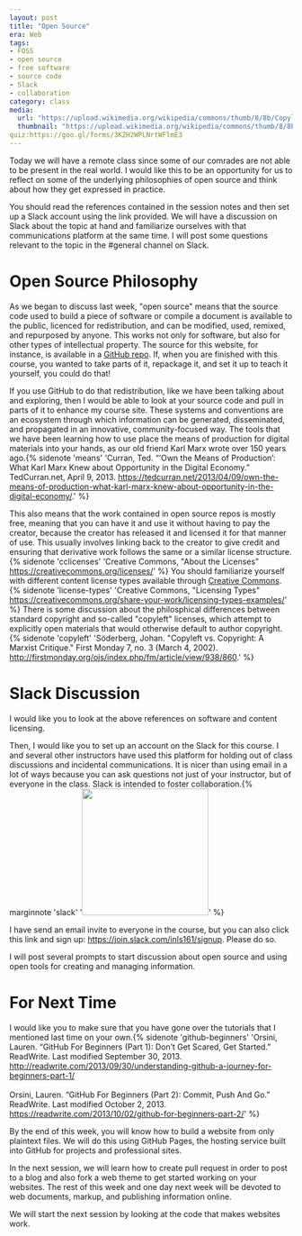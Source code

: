 ```yaml
---
layout: post
title: "Open Source"
era: Web
tags: 
- FOSS
- open source
- free software
- source code
- Slack
- collaboration
category: class
media:
  url: "https://upload.wikimedia.org/wikipedia/commons/thumb/8/8b/Copyleft.svg/300px-Copyleft.svg.png"
  thumbnail: "https://upload.wikimedia.org/wikipedia/commons/thumb/8/8b/Copyleft.svg/300px-Copyleft.svg.png"
quiz:https://goo.gl/forms/3KZH2WPLNrtWFlmE3
---
```


Today we will have a remote class since some of our comrades are not able to be present in the real world. 
I would like this to be an opportunity for us to reflect on some of the underlying philosophies of open source and think about how they get expressed in practice. 

You should read the references contained in the session notes and then set up a Slack account using the link provided. 
We will have a discussion on Slack about the topic at hand and familiarize ourselves with that communications platform at the same time. 
I will post some questions relevant to the topic in the #general channel on Slack. 

<excerpt/>

# Open Source Philosophy

As we began to discuss last week, "open source" means that the source code used to build a piece of software or compile a document is available to the public, licenced for redistribution, and can be modified, used, remixed, and repurposed by anyone. 
This works not only for software, but also for other types of intellectual property. 
The source for this website, for instance, is available in a [GitHub repo](https://github.com/jdmar3/inls161). 
If, when you are finished with this course, you wanted to take parts of it, repackage it, and set it up to teach it yourself, you could do that! 

If you use GitHub to do that redistribution, like we have been talking about and exploring, then I would be able to look at your source code and pull in parts of it to enhance my course site. 
These systems and conventions are an ecosystem through which information can be generated, disseminated, and propagated in an innovative, community-focused way. 
The tools that we have been learning how to use place the means of production for digital materials into your hands, as our old friend Karl Marx wrote over 150 years ago.{% sidenote 'means' 'Curran, Ted. “‘Own the Means of Production’: What Karl Marx Knew about Opportunity in the Digital Economy.” TedCurran.net, April 9, 2013. https://tedcurran.net/2013/04/09/own-the-means-of-production-what-karl-marx-knew-about-opportunity-in-the-digital-economy/.' %}

This also means that the work contained in open source repos is mostly free, meaning that you can have it and use it without having to pay the creator, because the creator has released it and licensed it for that manner of use. 
This usually involves linking back to the creator to give credit and ensuring that derivative work follows the same or a similar license structure.{% sidenote 'cclicenses' 'Creative Commons, "About the Licenses" https://creativecommons.org/licenses/' %} 
You should familiarize yourself with different content license types available through [Creative Commons](https://creativecommons.org).{% sidenote 'license-types' 'Creative Commons, "Licensing Types" https://creativecommons.org/share-your-work/licensing-types-examples/' %} 
There is some discussion about the philosphical differences between standard copyright and so-called "copyleft" licenses, which attempt to explicitly open materials that would otherwise default to author copyright.{% sidenote 'copyleft' 'Söderberg, Johan. "Copyleft vs. Copyright: A Marxist Critique." First Monday 7, no. 3 (March 4, 2002). http://firstmonday.org/ojs/index.php/fm/article/view/938/860.' %} 

# Slack Discussion

I would like you to look at the above references on software and content licensing. 

Then, I would like you to set up an account on the Slack for this course. 
I and several other instructors have used this platform for holding out of class discussions and incidental communications. 
It is nicer than using email in a lot of ways because you can ask questions not just of your instructor, but of everyone in the class. 
Slack is intended to foster collaboration.{% marginnote 'slack' '<a href="https://inls161.slack.com" target="_blank"><img src="/assets/img/logos/slack.png" width="225"></a>' %} 

I have send an email invite to everyone in the course, but you can also click this link and sign up: https://join.slack.com/inls161/signup. 
Please do so. 

I will post several prompts to start discussion about open source and using open tools for creating and managing information. 

# For Next Time

I would like you to make sure that you have gone over the tutorials that I mentioned last time on your own.{% sidenote 'github-beginners' 'Orsini, Lauren. “GitHub For Beginners (Part 1): Don’t Get Scared, Get Started.” ReadWrite. Last modified September 30, 2013. http://readwrite.com/2013/09/30/understanding-github-a-journey-for-beginners-part-1/<br/><br/>Orsini, Lauren. “GitHub For Beginners (Part 2): Commit, Push And Go.” ReadWrite. Last modified October 2, 2013. https://readwrite.com/2013/10/02/github-for-beginners-part-2/' %} 

By the end of this week, you will know how to build a website from only plaintext files. 
We will do this using GitHub Pages, the hosting service built into GitHub for projects and professional sites. 

In the next session, we will learn how to create pull request in order to post to a blog and also fork a web theme to get started working on your websites. 
The rest of this week and one day next week will be devoted to web documents, markup, and publishing information online. 

We will start the next session by looking at the code that makes websites work.

